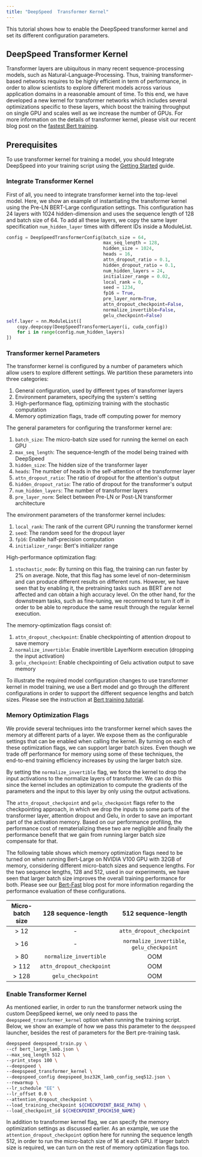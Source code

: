 ```yaml
---
title: "DeepSpeed  Transformer Kernel"
---
```


This tutorial shows how to enable the DeepSpeed transformer kernel and set its different configuration parameters.

## DeepSpeed Transformer Kernel
Transformer layers are ubiquitous in many recent sequence-processing models,
such as Natural-Language-Processing. Thus, training transformer-based networks
requires to be highly efficient in term of performance, in order to allow scientists to
explore different models across various application domains in a reasonable amount of time.
To this end, we have developed a new kernel for transformer networks which includes several
optimizations specific to these layers, which boost the training throughput on single GPU and scales
well as we increase the number of GPUs. For more information on the details of transformer kernel, please visit our recent blog post on the [fastest Bert training](/fast_bert/).

## Prerequisites

To use transformer kernel for training a model, you should Integrate DeepSpeed into your training script using the [Getting Started](/getting-started/) guide.

### **Integrate Transformer Kernel**

First of all, you need to integrate transformer kernel into the top-level model. Here, we show an example of instantiating the transformer kernel using the Pre-LN BERT-Large configuration settings. This configuration has 24 layers with 1024 hidden-dimension and uses the sequence length of 128 and batch size of 64. To add all these layers, we copy the same layer specification `num_hidden_layer`  times with different IDs inside a ModuleList.

```python
config = DeepSpeedTransformerConfig(batch_size = 64,
                                    max_seq_length = 128,
                                    hidden_size = 1024,
                                    heads = 16,
                                    attn_dropout_ratio = 0.1,
                                    hidden_dropout_ratio = 0.1,
                                    num_hidden_layers = 24,
                                    initializer_range = 0.02,
                                    local_rank = 0,
                                    seed = 1234,
                                    fp16 = True,
                                    pre_layer_norm=True,
                                    attn_dropout_checkpoint=False,
                                    normalize_invertible=False,
                                    gelu_checkpoint=False)
self.layer = nn.ModuleList([
    copy.deepcopy(DeepSpeedTransformerLayer(i, cuda_config))
    for i in range(config.num_hidden_layers)
])
```
### Transformer kernel Parameters

The transformer kernel is configured by a number of parameters which allow users to
explore different settings. We partition these parameters into three categories:

1. General configuration, used by different types of transformer layers
2. Environment parameters, specifying the system's setting
3. High-performance flag, optimizing training with the stochastic computation
4. Memory optimization flags, trade off computing power for memory

The general parameters for configuring the transformer kernel are:

1. `batch_size`: The micro-batch size used for running the kernel on each GPU
2. `max_seq_length`: The sequence-length of the model being trained with DeepSpeed
3. `hidden_size`: The hidden size of the transformer layer
4. `heads`: The number of heads in the self-attention of the transformer layer
5. `attn_dropout_ratio`: The ratio of dropout for the attention's output
6. `hidden_dropout_ratio`: The ratio of dropout for the transformer's output
7. `num_hidden_layers`: The number of transformer layers
8. `pre_layer_norm`: Select between Pre-LN or Post-LN transformer architecture

The environment parameters of the transformer kernel includes:

1. `local_rank`: The rank of the current GPU running the transformer kernel
2. `seed`: The random seed for the dropout layer
3. `fp16`: Enable half-precision computation
4. `initializer_range`: Bert's initializer range

High-performance optimization flag:

1. `stochastic_mode`: By turning on this flag, the training can run faster by 2% on average. Note, that this flag has some level of non-determinism and can produce different results on different runs. However, we have seen that by enabling it, the pretraining tasks such as BERT are not affected and can obtain a high accuracy level. On the other hand, for the downstream tasks, such as fine-tuning, we recommend to turn it off in order to be able to reproduce the same result through the regular kernel execution.

The memory-optimization flags consist of:

1. `attn_dropout_checkpoint`: Enable checkpointing of attention dropout to save memory
2. `normalize_invertible`: Enable invertible LayerNorm execution (dropping the input activation)
3. `gelu_checkpoint`: Enable checkpointing of Gelu activation output to save memory

To illustrate the required model configuration changes to use transformer kernel in model training, we use a Bert model and go through the different configurations in order to support the different sequence lengths and batch sizes. Please see the instruction at [Bert training tutorial](/bert-pretraining/).

### **Memory Optimization Flags**

We provide several techniques into the transformer kernel which saves the memory at different parts of a layer. We expose them as the configurable settings that can be enabled when calling the kernel. By turning on each of these optimization flags, we can support larger batch sizes. Even though we trade off performance for memory using some of these techniques, the end-to-end training efficiency increases by using the larger batch size.

By setting the `normalize_invertible` flag, we force the kernel to drop the input activations to the normalize layers of transformer. We can do this since the kernel includes an optimization to compute the gradients of the parameters and the input to this layer by only using the output activations.

The `attn_dropout_checkpoint` and `gelu_checkpoint` flags refer to the checkpointing approach, in which we drop the inputs to some parts of the transformer layer, attention dropout and Gelu, in order to save an important part of the activation memory. Based on our performance profiling, the performance cost of rematerializing these two are negligible and finally the performance benefit that we gain from running larger batch size compensate for that.

The following table shows which memory optimization flags need to be turned on when running Bert-Large on NVIDIA V100 GPU with 32GB of memory, considering different micro-batch sizes and sequence lengths. For the two sequence lengths, 128 and 512, used in our experiments, we have seen that larger batch size improves the overall training performance for both. Please see our [Bert-Fast](/fast-bert/) blog post for more information regarding the performance evaluation of these configurations.

| Micro-batch size |    128 sequence-length    |           512 sequence-length            |
| :--------------: | :-----------------------: | :--------------------------------------: |
|       > 12       |             -             |        `attn_dropout_checkpoint`         |
|       > 16       |             -             | `normalize_invertible`, `gelu_checkpoint`|
|       > 80       |  `normalize_invertible`   |                   OOM                    |
|      > 112       | `attn_dropout_checkpoint` |                   OOM                    |
|      > 128       |     `gelu_checkpoint`     |                   OOM                    |


### **Enable Transformer Kernel**

As mentioned earlier, in order to run the transformer network using the custom DeepSpeed kernel, we only need to pass the `deepspeed_transformer_kernel` option when running the training script. Below, we show an example of how we pass this parameter to the `deepspeed` launcher, besides the rest of parameters for the Bert pre-training task.

```bash
deepspeed deepspeed_train.py \
--cf bert_large_lamb.json \
--max_seq_length 512 \
--print_steps 100 \
--deepspeed \
--deepspeed_transformer_kernel \
--deepspeed_config deepspeed_bsz32K_lamb_config_seq512.json \
--rewarmup \
--lr_schedule "EE" \
--lr_offset 0.0 \
--attention_dropout_checkpoint \
--load_training_checkpoint ${CHECKPOINT_BASE_PATH} \
--load_checkpoint_id ${CHECKPOINT_EPOCH150_NAME}

```
In addition to transformer kernel flag, we can specify the memory optimization settings as discussed earlier. As an example, we use the `attention_dropout_checkpoint` option here for running the sequence length 512, in order to run the micro-batch size of 16 at each GPU. If larger batch size is required, we can turn on the rest of memory optimization flags too.
